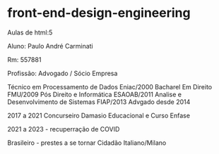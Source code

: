 # front-end-design-engineering

Aulas de html:5

Aluno: Paulo André Carminati

Rm: 557881

Profissão: Advogado / Sócio Empresa

Técnico em Processamento de Dados Eniac/2000
Bacharel Em Direito FMU/2009
Pós Direito e Informática ESAOAB/2011
Analise e Desenvolvimento de Sistemas FIAP/2013
Advgado desde 2014

2017 a 2021 Concurseiro Damasio Educacional e Curso Enfase

2021 a 2023 - recuperração de COVID

Brasileiro - prestes a se tornar Cidadão Italiano/Milano




